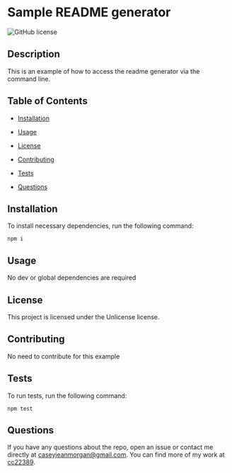 # Sample README generator
![GitHub license](https://img.shields.io/badge/license-Unlicense-blue.svg)

## Description

This is an example of how to access the readme generator via the command line. 

## Table of Contents 

* [Installation](#installation)

* [Usage](#usage)

* [License](#license)

* [Contributing](#contributing)

* [Tests](#tests)

* [Questions](#questions)

## Installation

To install necessary dependencies, run the following command:

```
npm i
```

## Usage

No dev or global dependencies are required

## License

This project is licensed under the Unlicense license.
  
## Contributing

No need to contribute for this example

## Tests

To run tests, run the following command:

```
npm test
```

## Questions

If you have any questions about the repo, open an issue or contact me directly at caseyjeanmorgan@gmail.com. You can find more of my work at [cc22389](https://github.com/cc22389/).

